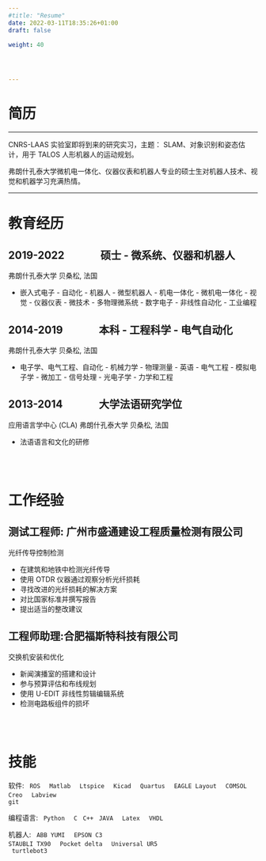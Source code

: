 ```yaml
---
#title: "Resume"
date: 2022-03-11T18:35:26+01:00
draft: false

weight: 40




---
```


# 简历

***
CNRS-LAAS 实验室即将到来的研究实习，主题： SLAM、对象识别和姿态估计，用于 TALOS 人形机器人的运动规划。

弗朗什孔泰大学微机电一体化、仪器仪表和机器人专业的硕士生对机器人技术、视觉和机器学习充满热情。
***




# 教育经历



## 2019-2022   &emsp;&emsp;&emsp;       硕士 - 微系统、仪器和机器人        
弗朗什孔泰大学  贝桑松, 法国
+   嵌入式电子 - 自动化 - 机器人 - 微型机器人 - 机电一体化 - 微机电一体化 - 视觉 - 仪器仪表 - 微技术 - 多物理微系统 - 数字电子 - 非线性自动化 - 工业编程

## 2014-2019   &emsp;&emsp;&emsp;       本科 - 工程科学 - 电气自动化     
弗朗什孔泰大学  贝桑松, 法国
+   电子学、电气工程、自动化 - 机械力学 - 物理测量 - 英语 - 电气工程 - 模拟电子学 - 微加工 - 信号处理 - 光电子学 - 力学和工程

## 2013-2014   &emsp;&emsp;&emsp;       大学法语研究学位
应用语言学中心 (CLA)   弗朗什孔泰大学  贝桑松, 法国
+ 法语语言和文化的研修

 &nbsp;  
 &nbsp;
# 工作经验

## 测试工程师: 广州市盛通建设工程质量检测有限公司 

光纤传导控制检测


+ 在建筑和地铁中检测光纤传导
+ 使用 OTDR 仪器通过观察分析光纤损耗
+ 寻找改进的光纤损耗的解决方案
+ 对比国家标准并撰写报告
+ 提出适当的整改建议



## 工程师助理:合肥福斯特科技有限公司

交换机安装和优化


+ 新闻演播室的搭建和设计
+ 参与预算评估和布线规划
+ 使用 U-EDIT 非线性剪辑编辑系统
+ 检测电路板组件的损坏


&nbsp;  
&nbsp;

# 技能
软件: <code> ROS </code> <code> Matlab </code> <code> Ltspice </code> <code> Kicad </code> <code> Quartus </code> <code> EAGLE Layout </code> <code> COMSOL </code> <code> Creo </code> <code> Labview </code> <code> git </code>

编程语言: <code> Python </code> <code> C </code> <code>C++</code> <code> JAVA </code> <code> Latex </code> <code> VHDL </code>

机器人: <code> ABB YUMI </code> <code> EPSON C3 </code> <code> STAUBLI TX90 </code> <code> Pocket delta </code> <code> Universal UR5 </code> <code> turtlebot3 </code>

